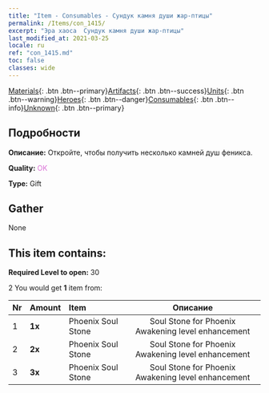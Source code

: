 ```yaml
---
title: "Item - Consumables - Сундук камня души жар-птицы"
permalink: /Items/con_1415/
excerpt: "Эра хаоса  Сундук камня души жар-птицы"
last_modified_at: 2021-03-25
locale: ru
ref: "con_1415.md"
toc: false
classes: wide
---
```

 [Materials](/ru/Items/){: .btn .btn--primary}[Artifacts](/ru/Items/Artifacts/){: .btn .btn--success}[Units](/ru/Items/Units/){: .btn .btn--warning}[Heroes](/ru/Items/Heroes/){: .btn .btn--danger}[Consumables](/ru/Items/Consumables/){: .btn .btn--info}[Unknown](/ru/Items/Unknown/){: .btn .btn--primary}

## Подробности
 **Описание:** Откройте, чтобы получить несколько камней душ феникса.

 **Quality:** <span style="color: #DA70D6">OK</span>

 **Type:** Gift

## Gather

  None

## This item contains:

 **Required Level to open:** 30

 2 You would get **1** item  from:

  | Nr | Amount |     Item    | Описание |
  |:---|:-------|:------------|:-----------:|
  | 1 |  **1x** | Phoenix Soul Stone | Soul Stone for Phoenix Awakening level enhancement  | 
  | 2 |  **2x** | Phoenix Soul Stone | Soul Stone for Phoenix Awakening level enhancement  | 
  | 3 |  **3x** | Phoenix Soul Stone | Soul Stone for Phoenix Awakening level enhancement  | 

